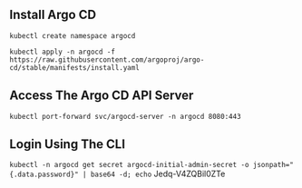 ## Install Argo CD

```kubectl create namespace argocd```

```kubectl apply -n argocd -f https://raw.githubusercontent.com/argoproj/argo-cd/stable/manifests/install.yaml```

## Access The Argo CD API Server

```kubectl port-forward svc/argocd-server -n argocd 8080:443```

## Login Using The CLI

```kubectl -n argocd get secret argocd-initial-admin-secret -o jsonpath="{.data.password}" | base64 -d; echo```
Jedq-V4ZQBil0ZTe

